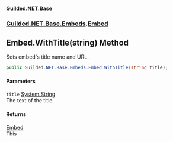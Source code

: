 
#### [Guilded.NET.Base](index 'index')
### [Guilded.NET.Base.Embeds](index#Guilded_NET_Base_Embeds 'Guilded.NET.Base.Embeds').[Embed](Embed 'Guilded.NET.Base.Embeds.Embed')
## Embed.WithTitle(string) Method
Sets embed's title name and URL.  
```csharp
public Guilded.NET.Base.Embeds.Embed WithTitle(string title);
```

#### Parameters
<a name='Guilded_NET_Base_Embeds_Embed_WithTitle(string)_title'></a>
`title` [System.String](https://docs.microsoft.com/en-us/dotnet/api/System.String 'System.String')  
The text of the title
  

#### Returns
[Embed](Embed 'Guilded.NET.Base.Embeds.Embed')  
This
